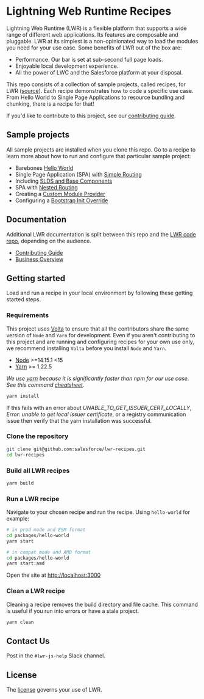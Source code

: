 # Lightning Web Runtime Recipes

Lightning Web Runtime (LWR) is a flexible platform that supports a wide range of different web applications. Its features are composable and pluggable. LWR at its simplest is a non-opinionated way to load the modules you need for your use case. Some benefits of LWR out of the box are:

- Performance. Our bar is set at sub-second full page loads.
- Enjoyable local development experience.
- All the power of LWC and the Salesforce platform at your disposal.

This repo consists of a collection of sample projects, called recipes, for LWR ([source](https://github.com/salesforce/lwr)). Each recipe demonstrates how to code a specific use case. From Hello World to Single Page Applications to resource bundling and chunking, there is a recipe for that!

If you'd like to contribute to this project, see our [contributing guide](./doc/CONTRIBUTING.md).

## Sample projects

All sample projects are installed when you clone this repo. Go to a recipe to learn more about how to run and configure that particular sample project:
- Barebones [Hello World](./packages/hello-world)
- Single Page Application (SPA) with [Simple Routing](./packages/simple-routing)
- Including [SLDS and Base Components](./packages/base-slds)
- SPA with [Nested Routing](./packages/nested-routing)
- Creating a [Custom Module Provider](./packages/module-provider)
- Configuring a [Bootstrap Init Override](./packages/init-override)

## Documentation

Additional LWR documentation is split between this repo and the [LWR code repo](https://github.com/salesforce/lwr), depending on the audience.

- [Contributing Guide](./doc/CONTRIBUTING.md)
- [Business Overview](./doc/business_overview.md)

## Getting started

Load and run a recipe in your local environment by following these getting started steps.

### Requirements

This project uses [Volta](https://volta.sh/) to ensure that all the contributors share the same version of `Node` and `Yarn` for development. Even if you aren't contributing to this project and are running and configuring recipes for your own use only, we recommend installing `Volta` before you install `Node` and `Yarn`.

 * [Node](https://nodejs.org/) >=14.15.1 <15
 * [Yarn](https://yarnpkg.com/) >= 1.22.5

 *We use [yarn](https://yarnpkg.com/) because it is significantly faster than npm for our use case. See this command [cheatsheet](https://yarnpkg.com/lang/en/docs/migrating-from-npm/).*

```bash
yarn install
```

If this fails with an error about *UNABLE_TO_GET_ISSUER_CERT_LOCALLY*, *Error: unable to get local issuer certificate*, or a registry communication issue then verify that the yarn installation was successful.

### Clone the repository

```bash
git clone git@github.com:salesforce/lwr-recipes.git
cd lwr-recipes
```

### Build all LWR recipes

```bash
yarn build
```

### Run a LWR recipe

Navigate to your chosen recipe and run the recipe. Using `hello-world` for example:

```bash
# in prod mode and ESM format
cd packages/hello-world
yarn start
```
```bash
# in compat mode and AMD format
cd packages/hello-world
yarn start:amd
```

Open the site at [http://localhost:3000](http://localhost:3000)

### Clean a LWR recipe

Cleaning a recipe removes the build directory and file cache. This command is useful if you run into errors or have a stale project.

```bash
yarn clean
```

## Contact Us

Post in the `#lwr-js-help` Slack channel.

## License

The [license](/PLACEHOLDER) governs your use of LWR.
